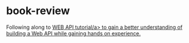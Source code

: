 # book-review
Following along to <a href="https://www.youtube.com/playlist?list=PL82C6-O4XrHdiS10BLh23x71ve9mQCln0" target=_blank>WEB API tutorial/a> to gain a better understanding of building a Web API while gaining hands on experience.
